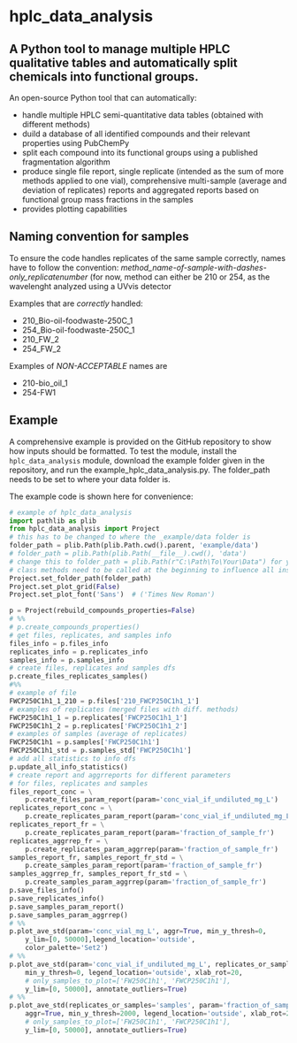 # hplc_data_analysis

## A Python tool to manage multiple HPLC qualitative tables and automatically split chemicals into functional groups.

An open-source Python tool that can automatically:
- handle multiple HPLC semi-quantitative data tables (obtained with different methods)
- duild a database of all identified compounds and their relevant properties using PubChemPy
- split each compound into its functional groups using a published fragmentation algorithm
- produce single file report, single replicate (intended as the sum of more methods applied to one vial), comprehensive multi-sample (average and deviation of replicates) reports and aggregated reports based on functional group mass fractions in the samples
- provides plotting capabilities

## Naming convention for samples

To ensure the code handles replicates of the same sample correctly, names have to follow the convention:
*method_name-of-sample-with-dashes-only_replicatenumber*
(for now, method can either be 210 or 254, as the wavelenght analyzed using a UVvis detector

Examples that are *correctly* handled:
- 210_Bio-oil-foodwaste-250C_1
- 254_Bio-oil-foodwaste-250C_1
- 210_FW_2
- 254_FW_2

Examples of *NON-ACCEPTABLE* names are
- 210-bio_oil_1
- 254-FW1

## Example

A comprehensive example is provided on the GitHub repository to show how inputs should be formatted.
To test the module, install the `hplc_data_analysis` module, download the example folder given in the repository, and run the example_hplc_data_analysis.py. The folder_path needs to be set to where your data folder is.

The example code is shown here for convenience:
<!-- EXAMPLE_START -->
```python
# example of hplc_data_analysis
import pathlib as plib
from hplc_data_analysis import Project
# this has to be changed to where the _example/data folder is
folder_path = plib.Path(plib.Path.cwd().parent, 'example/data')
# folder_path = plib.Path(plib.Path(__file__).cwd(), 'data')
# change this to folder_path = plib.Path(r"C:\Path\To\Your\Data") for your project
# class methods need to be called at the beginning to influence all instances
Project.set_folder_path(folder_path)
Project.set_plot_grid(False)
Project.set_plot_font('Sans')  # ('Times New Roman')

p = Project(rebuild_compounds_properties=False)
# %%
# p.create_compounds_properties()
# get files, replicates, and samples info
files_info = p.files_info
replicates_info = p.replicates_info
samples_info = p.samples_info
# create files, replicates and samples dfs
p.create_files_replicates_samples()
#%%
# example of file
FWCP250C1h1_1_210 = p.files['210_FWCP250C1h1_1']
# examples of replicates (merged files with diff. methods)
FWCP250C1h1_1 = p.replicates['FWCP250C1h1_1']
FWCP250C1h1_2 = p.replicates['FWCP250C1h1_2']
# examples of samples (average of replicates)
FWCP250C1h1 = p.samples['FWCP250C1h1']
FWCP250C1h1_std = p.samples_std['FWCP250C1h1']
# add all statistics to info dfs
p.update_all_info_statistics()
# create report and aggrreports for different parameters
# for files, replicates and samples
files_report_conc = \
    p.create_files_param_report(param='conc_vial_if_undiluted_mg_L')
replicates_report_conc = \
    p.create_replicates_param_report(param='conc_vial_if_undiluted_mg_L')
replicates_report_fr = \
    p.create_replicates_param_report(param='fraction_of_sample_fr')
replicates_aggrrep_fr = \
    p.create_replicates_param_aggrrep(param='fraction_of_sample_fr')
samples_report_fr, samples_report_fr_std = \
    p.create_samples_param_report(param='fraction_of_sample_fr')
samples_aggrrep_fr, samples_report_fr_std = \
    p.create_samples_param_aggrrep(param='fraction_of_sample_fr')
p.save_files_info()
p.save_replicates_info()
p.save_samples_param_report()
p.save_samples_param_aggrrep()
# %%
p.plot_ave_std(param='conc_vial_mg_L', aggr=True, min_y_thresh=0,
    y_lim=[0, 50000],legend_location='outside',
    color_palette='Set2')
# %%
p.plot_ave_std(param='conc_vial_if_undiluted_mg_L', replicates_or_samples='replicates',
    min_y_thresh=0, legend_location='outside', xlab_rot=20,
    # only_samples_to_plot=['FW250C1h1', 'FWCP250C1h1'],
    y_lim=[0, 50000], annotate_outliers=True)
# %%
p.plot_ave_std(replicates_or_samples='samples', param='fraction_of_sample_fr',
    aggr=True, min_y_thresh=2000, legend_location='outside', xlab_rot=20,
    # only_samples_to_plot=['FW250C1h1', 'FWCP250C1h1'],
    y_lim=[0, 50000], annotate_outliers=True)
```
<!-- EXAMPLE_END -->
